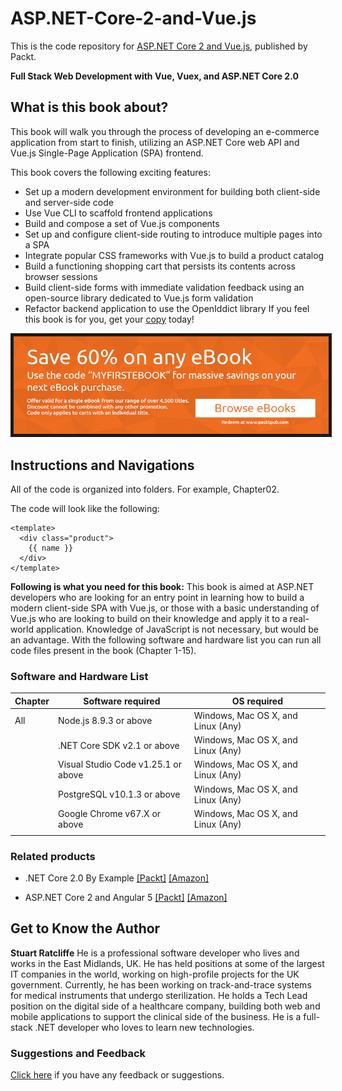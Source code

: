 # ASP.NET-Core-2-and-Vue.js

<a href="https://www.packtpub.com/sites/default/files/B09767_MockupCover.png" height="256px" align="right"></a>

This is the code repository for [ASP.NET Core 2 and Vue.js](https://www.packtpub.com/application-development/hands-aspnet-core-2-and-vuejs?utm_source=GitHub&utm_medium=repository&utm_campaign=9781788839464), published by Packt.

**Full Stack Web Development with Vue, Vuex, and ASP.NET Core 2.0**

## What is this book about?
This book will walk you through the process of developing an e-commerce application from start to finish, utilizing an ASP.NET Core web API and Vue.js Single-Page Application (SPA) frontend.

This book covers the following exciting features: 
* Set up a modern development environment for building both client-side and server-side code
* Use Vue CLI to scaffold frontend applications
* Build and compose a set of Vue.js components
* Set up and configure client-side routing to introduce multiple pages into a SPA
* Integrate popular CSS frameworks with Vue.js to build a product catalog
* Build a functioning shopping cart that persists its contents across browser sessions
* Build client-side forms with immediate validation feedback using an open-source library dedicated to Vue.js form validation
* Refactor backend application to use the OpenIddict library
If you feel this book is for you, get your [copy](https://www.amazon.com/dp/1788839463) today!

<a href="https://www.packtpub.com/?utm_source=github&utm_medium=banner&utm_campaign=GitHubBanner"><img src="https://raw.githubusercontent.com/PacktPublishing/GitHub/master/GitHub.png" 
alt="https://www.packtpub.com/" border="5" /></a>


## Instructions and Navigations
All of the code is organized into folders. For example, Chapter02.

The code will look like the following:
```
<template>
  <div class="product">
    {{ name }}
  </div>
</template>
```

**Following is what you need for this book:**
This book is aimed at ASP.NET developers who are looking for an entry point in learning how to build a modern client-side SPA with Vue.js, or those with a basic understanding of Vue.js who are looking to build on their knowledge and apply it to a real-world application. Knowledge of JavaScript is not necessary, but would be an advantage.
With the following software and hardware list you can run all code files present in the book (Chapter 1-15).

### Software and Hardware List

| Chapter | Software required                   | OS required                        |
| --------| ------------------------------------| -----------------------------------|
|  All    |  Node.js 8.9.3 or above             | Windows, Mac OS X, and Linux (Any) |
|         | .NET Core SDK v2.1 or above         | Windows, Mac OS X, and Linux (Any) |
|         | Visual Studio Code v1.25.1 or above | Windows, Mac OS X, and Linux (Any) |
|         | PostgreSQL v10.1.3 or above         | Windows, Mac OS X, and Linux (Any) |
|         | Google Chrome v67.X or above        | Windows, Mac OS X, and Linux (Any) |
|         |                                     | 



### Related products 
* .NET Core 2.0 By Example [[Packt]](https://www.packtpub.com/application-development/net-core-20-example) [[Amazon]](https://www.amazon.com/NET-Core-2-0-Example-cross-platform/dp/1788395093/)

* ASP.NET Core 2 and Angular 5 [[Packt]](https://www.packtpub.com/application-development/aspnet-core-2-and-angular-5) [[Amazon]](https://www.amazon.com/ASP-NET-Core-Angular-Full-Stack-Development/dp/1788293606)

## Get to Know the Author
**Stuart Ratcliffe**
 He is a professional software developer who lives and works in the East Midlands, UK. He has held positions at some of the largest IT companies in the world, working on high-profile projects for the UK government. Currently, he has been working on track-and-trace systems for medical instruments that undergo sterilization. He holds a Tech Lead position on the digital side of a healthcare company, building both web and mobile applications to support the clinical side of the business. He is a full-stack .NET developer who loves to learn new technologies.

### Suggestions and Feedback
[Click here](https://docs.google.com/forms/d/e/1FAIpQLSdy7dATC6QmEL81FIUuymZ0Wy9vH1jHkvpY57OiMeKGqib_Ow/viewform) if you have any feedback or suggestions.
